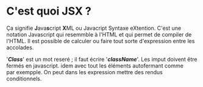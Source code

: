 # C'est quoi JSX ?

Ça signifie **J**ava**s**cript **X**ML ou Javacript Syntaxe eXtention. C'est une notation Javascript qui resemmble à l'HTML et qui permet de compiler de l'HTML. Il est possible de calculer ou faire tout sorte d'expression entre les accolades.

'***Class***' est un mot reseré ; il faut écrire '***className***'.
Les imput doivent être fermés en javascript. idem avec tout les éléments autofermant comme <br/> par exempple.
On peut dans les expression mettre des rendus conditionnels.

